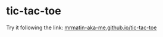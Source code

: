 # tic-tac-toe

Try it following the link: [mrmatin-aka-me.github.io/tic-tac-toe]("https://mrmatin-aka-me.github.io/tic-tac-toe/")
